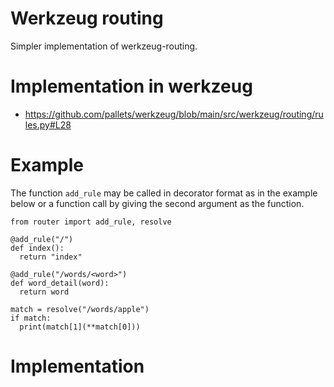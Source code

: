 # Werkzeug routing

Simpler implementation of werkzeug-routing.

# Implementation in werkzeug

- https://github.com/pallets/werkzeug/blob/main/src/werkzeug/routing/rules.py#L28

# Example

The function `add_rule` may be called in decorator format as in the example below or a function call by giving the second argument as the function.

    from router import add_rule, resolve

    @add_rule("/")
    def index():
      return "index"

    @add_rule("/words/<word>")
    def word_detail(word):
      return word

    match = resolve("/words/apple")
    if match:
      print(match[1](**match[0]))

# Implementation 